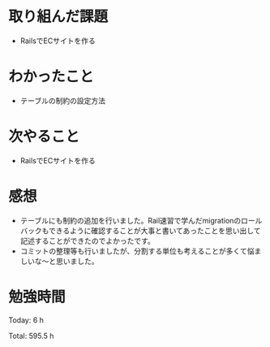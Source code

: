 # 取り組んだ課題
- RailsでECサイトを作る

# わかったこと
- テーブルの制約の設定方法
  
# 次やること
- RailsでECサイトを作る

# 感想
- テーブルにも制約の追加を行いました。Rail速習で学んだmigrationのロールバックもできるように確認することが大事と書いてあったことを思い出して記述することができたのでよかったです。
- コミットの整理等も行いましたが、分割する単位も考えることが多くて悩ましいな～と思いました。

# 勉強時間
Today: 6 h

Total: 595.5 h
